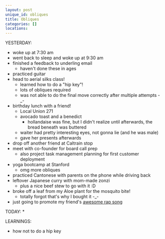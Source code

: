 ```yaml
---
layout: post
unique_id: obliques
title: Obliques
categories: []
locations: 
---
```


YESTERDAY:
* woke up at 7:30 am
* went back to sleep and woke up at 9:30 am
* finished a feedback to underling email
  * haven't done these in ages
* practiced guitar
* head to aerial silks class!
  * learned how to do a "hip key"!
  * lots of obliques required
  * was not able to do the final move correctly after multiple attempts -_-
* birthday lunch with a friend!
  * Local Union 271
  * avocado toast and a benedict
    * hollandaise was fine, but I didn't realize until afterwards, the bread beneath was buttered
  * waiter had pretty interesting eyes, not gonna lie (and he was male)
  * gave her presents afterwards
* drop off another friend at Caltrain stop
* meet with co-founder for board call prep
  * also project task management planning for first customer deployment
* yoga bootcamp at Stanford
  * omg more obliques
* practiced Cantonese with parents on the phone while driving back
* leftover Japanese curry with mom-made zonzi
  * plus a nice beef stew to go with it :D
* broke off a leaf from my Aloe plant for the mosquito bite!
  * totally forgot that's why I bought it -_-
* just going to promote my friend's [awesome rap song](https://soundcloud.com/yoohsiu/hating-on-your-pokemon-go?fbclid=IwAR0FQtWOzcZlCiAgcsum304Wn-oT6ooGx4nQSCSPZ6wxd-kJUBYN-Bj_FKc)

TODAY:
* 

LEARNINGS:
* how not to do a hip key
